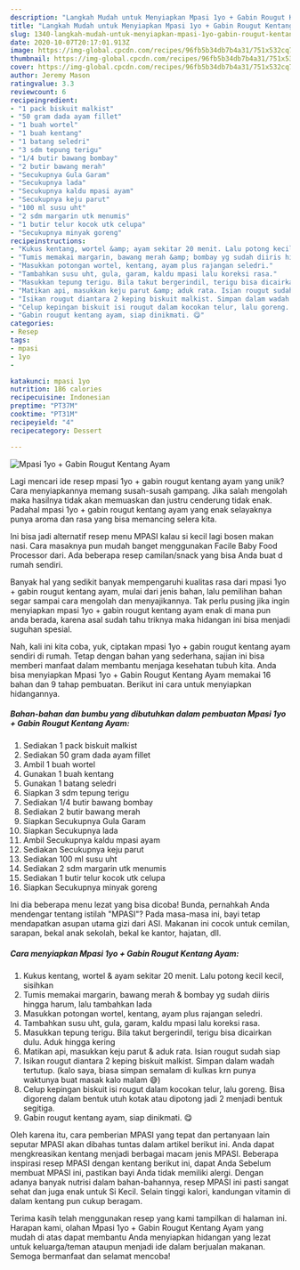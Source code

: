 ```yaml
---
description: "Langkah Mudah untuk Menyiapkan Mpasi 1yo + Gabin Rougut Kentang Ayam Anti Gagal"
title: "Langkah Mudah untuk Menyiapkan Mpasi 1yo + Gabin Rougut Kentang Ayam Anti Gagal"
slug: 1340-langkah-mudah-untuk-menyiapkan-mpasi-1yo-gabin-rougut-kentang-ayam-anti-gagal
date: 2020-10-07T20:17:01.913Z
image: https://img-global.cpcdn.com/recipes/96fb5b34db7b4a31/751x532cq70/mpasi-1yo-gabin-rougut-kentang-ayam-foto-resep-utama.jpg
thumbnail: https://img-global.cpcdn.com/recipes/96fb5b34db7b4a31/751x532cq70/mpasi-1yo-gabin-rougut-kentang-ayam-foto-resep-utama.jpg
cover: https://img-global.cpcdn.com/recipes/96fb5b34db7b4a31/751x532cq70/mpasi-1yo-gabin-rougut-kentang-ayam-foto-resep-utama.jpg
author: Jeremy Mason
ratingvalue: 3.3
reviewcount: 6
recipeingredient:
- "1 pack biskuit malkist"
- "50 gram dada ayam fillet"
- "1 buah wortel"
- "1 buah kentang"
- "1 batang seledri"
- "3 sdm tepung terigu"
- "1/4 butir bawang bombay"
- "2 butir bawang merah"
- "Secukupnya Gula Garam"
- "Secukupnya lada"
- "Secukupnya kaldu mpasi ayam"
- "Secukupnya keju parut"
- "100 ml susu uht"
- "2 sdm margarin utk menumis"
- "1 butir telur kocok utk celupa"
- "Secukupnya minyak goreng"
recipeinstructions:
- "Kukus kentang, wortel &amp; ayam sekitar 20 menit. Lalu potong kecil kecil, sisihkan"
- "Tumis memakai margarin, bawang merah &amp; bombay yg sudah diiris hingga harum, lalu tambahkan lada"
- "Masukkan potongan wortel, kentang, ayam plus rajangan seledri."
- "Tambahkan susu uht, gula, garam, kaldu mpasi lalu koreksi rasa."
- "Masukkan tepung terigu. Bila takut bergerindil, terigu bisa dicairkan dulu. Aduk hingga kering"
- "Matikan api, masukkan keju parut &amp; aduk rata. Isian rougut sudah siap"
- "Isikan rougut diantara 2 keping biskuit malkist. Simpan dalam wadah tertutup. (kalo saya, biasa simpan semalam di kulkas krn punya waktunya buat masak kalo malam 😅)"
- "Celup kepingan biskuit isi rougut dalam kocokan telur, lalu goreng. Bisa digoreng dalam bentuk utuh kotak atau dipotong jadi 2 menjadi bentuk segitiga."
- "Gabin rougut kentang ayam, siap dinikmati. 😋"
categories:
- Resep
tags:
- mpasi
- 1yo
- 

katakunci: mpasi 1yo  
nutrition: 186 calories
recipecuisine: Indonesian
preptime: "PT37M"
cooktime: "PT31M"
recipeyield: "4"
recipecategory: Dessert

---
```



![Mpasi 1yo + Gabin Rougut Kentang Ayam](https://img-global.cpcdn.com/recipes/96fb5b34db7b4a31/751x532cq70/mpasi-1yo-gabin-rougut-kentang-ayam-foto-resep-utama.jpg)

Lagi mencari ide resep mpasi 1yo + gabin rougut kentang ayam yang unik? Cara menyiapkannya memang susah-susah gampang. Jika salah mengolah maka hasilnya tidak akan memuaskan dan justru cenderung tidak enak. Padahal mpasi 1yo + gabin rougut kentang ayam yang enak selayaknya punya aroma dan rasa yang bisa memancing selera kita.

Ini bisa jadi alternatif resep menu MPASI kalau si kecil lagi bosen makan nasi. Cara masaknya pun mudah banget menggunakan Facile Baby Food Processor dari. Ada beberapa resep camilan/snack yang bisa Anda buat d rumah sendiri.

Banyak hal yang sedikit banyak mempengaruhi kualitas rasa dari mpasi 1yo + gabin rougut kentang ayam, mulai dari jenis bahan, lalu pemilihan bahan segar sampai cara mengolah dan menyajikannya. Tak perlu pusing jika ingin menyiapkan mpasi 1yo + gabin rougut kentang ayam enak di mana pun anda berada, karena asal sudah tahu triknya maka hidangan ini bisa menjadi suguhan spesial.


Nah, kali ini kita coba, yuk, ciptakan mpasi 1yo + gabin rougut kentang ayam sendiri di rumah. Tetap dengan bahan yang sederhana, sajian ini bisa memberi manfaat dalam membantu menjaga kesehatan tubuh kita. Anda bisa menyiapkan Mpasi 1yo + Gabin Rougut Kentang Ayam memakai 16 bahan dan 9 tahap pembuatan. Berikut ini cara untuk menyiapkan hidangannya.

<!--inarticleads1-->

##### Bahan-bahan dan bumbu yang dibutuhkan dalam pembuatan Mpasi 1yo + Gabin Rougut Kentang Ayam:

1. Sediakan 1 pack biskuit malkist
1. Sediakan 50 gram dada ayam fillet
1. Ambil 1 buah wortel
1. Gunakan 1 buah kentang
1. Gunakan 1 batang seledri
1. Siapkan 3 sdm tepung terigu
1. Sediakan 1/4 butir bawang bombay
1. Sediakan 2 butir bawang merah
1. Siapkan Secukupnya Gula Garam
1. Siapkan Secukupnya lada
1. Ambil Secukupnya kaldu mpasi ayam
1. Sediakan Secukupnya keju parut
1. Sediakan 100 ml susu uht
1. Sediakan 2 sdm margarin utk menumis
1. Sediakan 1 butir telur kocok utk celupa
1. Siapkan Secukupnya minyak goreng


Ini dia beberapa menu lezat yang bisa dicoba! Bunda, pernahkah Anda mendengar tentang istilah &#34;MPASI&#34;? Pada masa-masa ini, bayi tetap mendapatkan asupan utama gizi dari ASI. Makanan ini cocok untuk cemilan, sarapan, bekal anak sekolah, bekal ke kantor, hajatan, dll. 

<!--inarticleads2-->

##### Cara menyiapkan Mpasi 1yo + Gabin Rougut Kentang Ayam:

1. Kukus kentang, wortel &amp; ayam sekitar 20 menit. Lalu potong kecil kecil, sisihkan
1. Tumis memakai margarin, bawang merah &amp; bombay yg sudah diiris hingga harum, lalu tambahkan lada
1. Masukkan potongan wortel, kentang, ayam plus rajangan seledri.
1. Tambahkan susu uht, gula, garam, kaldu mpasi lalu koreksi rasa.
1. Masukkan tepung terigu. Bila takut bergerindil, terigu bisa dicairkan dulu. Aduk hingga kering
1. Matikan api, masukkan keju parut &amp; aduk rata. Isian rougut sudah siap
1. Isikan rougut diantara 2 keping biskuit malkist. Simpan dalam wadah tertutup. (kalo saya, biasa simpan semalam di kulkas krn punya waktunya buat masak kalo malam 😅)
1. Celup kepingan biskuit isi rougut dalam kocokan telur, lalu goreng. Bisa digoreng dalam bentuk utuh kotak atau dipotong jadi 2 menjadi bentuk segitiga.
1. Gabin rougut kentang ayam, siap dinikmati. 😋


Oleh karena itu, cara pemberian MPASI yang tepat dan pertanyaan lain seputar MPASI akan dibahas tuntas dalam artikel berikut ini. Anda dapat mengkreasikan kentang menjadi berbagai macam jenis MPASI. Beberapa inspirasi resep MPASI dengan kentang berikut ini, dapat Anda Sebelum membuat MPASI ini, pastikan bayi Anda tidak memiliki alergi. Dengan adanya banyak nutrisi dalam bahan-bahannya, resep MPASI ini pasti sangat sehat dan juga enak untuk Si Kecil. Selain tinggi kalori, kandungan vitamin di dalam kentang pun cukup beragam. 

Terima kasih telah menggunakan resep yang kami tampilkan di halaman ini. Harapan kami, olahan Mpasi 1yo + Gabin Rougut Kentang Ayam yang mudah di atas dapat membantu Anda menyiapkan hidangan yang lezat untuk keluarga/teman ataupun menjadi ide dalam berjualan makanan. Semoga bermanfaat dan selamat mencoba!

